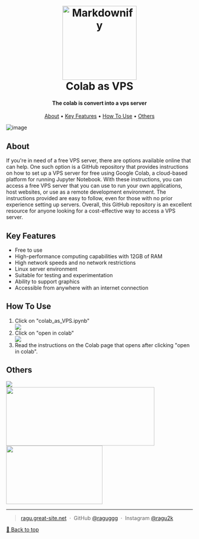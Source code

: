 
<h1 align="center">
  <br>
  <a href="https://colab.research.google.com/"><img src="https://camo.githubusercontent.com/0b93f22ac70b7983e9915edf30ddc1a15713b2c310a214c2996dff49b410b949/68747470733a2f2f63646e2e646973636f72646170702e636f6d2f6174746163686d656e74732f3236373335363138303036343530313736302f3738313937313935303438363239303433322f476f6f676c655f436f6c61626f7261746f72792e737667" alt="Markdownify" width="200"></a>
  <br>
 Colab as VPS
  <br>
</h1>

<h4 align="center">The colab is convert into a vps server </h4>



<p align="center">
  <a href="#about">About</a> •
  <a href="#key-features">Key Features</a> •
  <a href="#how-to-use">How To Use</a>  •
  <a href="#others">Others</a>
</p>

![image](https://user-images.githubusercontent.com/88898517/227769657-9d1f8ba5-f951-4d17-b36b-dabc45b324c7.png)

## About
If you're in need of a free VPS server, there are options available online that can help. One such option is a GitHub repository that provides instructions on how to set up a VPS server for free using Google Colab, a cloud-based platform for running Jupyter Notebook. With these instructions, you can access a free VPS server that you can use to run your own applications, host websites, or use as a remote development environment. The instructions provided are easy to follow, even for those with no prior experience setting up servers. Overall, this GitHub repository is an excellent resource for anyone looking for a cost-effective way to access a VPS server.
## Key Features

* Free to use
* High-performance computing capabilities with 12GB of RAM
* High network speeds and no network restrictions
* Linux server environment
* Suitable for testing and experimentation
* Ability to support graphics
* Accessible from anywhere with an internet connection
## How To Use
<ol>
<li>Click on "colab_as_VPS.ipynb"</li><img src="https://user-images.githubusercontent.com/88898517/226335716-be321338-9fb4-4cac-89d9-5aa42fd86750.png">
<li>Click on "open in colab"</li><img src="https://user-images.githubusercontent.com/88898517/226336718-78902e3b-c4b6-4699-943a-9a023ff9e5bd.png">
<li>Read the instructions on the Colab page that opens after clicking "open in colab".</li>
</ol>

## Others
<div>
  <a href="https://github.com/raguggg/quillbot-premium-for-free">
    <img align="center" src="https://github-readme-stats.vercel.app/api/pin/?username=raguggg&theme=highcontrast&repo=quillbot-premium-for-free" />
  </a>
</div>
<div>
  <span><img align="center" width="400px" height="158px" src="https://github-readme-stats.vercel.app/api?username=raguggg&theme=highcontrast&show_icons=true" /></span>
  <span><img align="center" width="260px" height="158px" src="https://github-readme-stats.vercel.app/api/top-langs/?username=raguggg&theme=highcontrast&layout=compact&langs_count=10" /></span>
</div>



---

> [ragu.great-site.net](http://ragu.great-site.net/) &nbsp;&middot;&nbsp;
> GitHub [@raguggg](https://github.com/raguggg) &nbsp;&middot;&nbsp;
> Instagram [@ragu2k](https://www.instagram.com/ragu2k/)

[🔼 Back to top](#-------colab-as-vps--)
 
